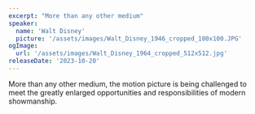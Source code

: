 ```yaml
---
excerpt: "More than any other medium"
speaker:
  name: 'Walt Disney'
  picture: '/assets/images/Walt_Disney_1946_cropped_100x100.JPG'
ogImage:
  url: '/assets/images/Walt_Disney_1964_cropped_512x512.jpg'
releaseDate: '2023-10-20'
---
```


More than any other medium, the motion picture is being challenged to meet the greatly enlarged opportunities and responsibilities of modern showmanship.
